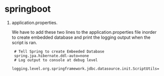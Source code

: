 # springboot


1. application.properties.
   
   We have to add these two lines to the application.properties file inorder to 
   create embedded database and print the logging output when the script is ran.
   
        # Tell Spring to create Embeeded Database
        spring.jpa.hibernate.ddl-auto=none
        # Log output to console at debug level 
        logging.level.org.springframework.jdbc.datasource.init.ScriptUtils=debug

